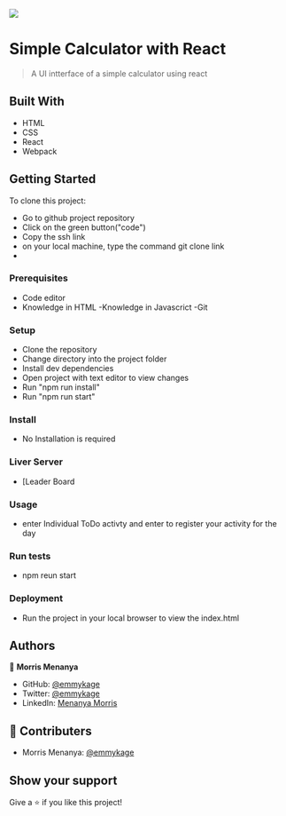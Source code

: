 ![](https://img.shields.io/badge/Microverse-blueviolet)

# Simple Calculator with React

> A UI intterface of a simple calculator using react 

## Built With

- HTML
- CSS
- React
- Webpack

## Getting Started

To clone this project:
- Go to github project repository
- Click on the green button("code")
- Copy the ssh link
- on your local machine, type the command git clone link
-


### Prerequisites
- Code editor
- Knowledge in HTML
-Knowledge in Javascrict
-Git

### Setup
- Clone the repository
- Change directory into the project folder
- Install dev dependencies
- Open project with text editor to view changes
- Run "npm run install"
- Run "npm run start"


### Install
- No Installation is required

### Liver Server 
- [Leader Board

### Usage
- enter Individual ToDo activty and enter to register your activity for the day

### Run tests
- npm reun start

### Deployment
- Run the project in your local browser to view the index.html


## Authors

👤 **Morris Menanya**

- GitHub: [@emmykage](https://github.com/Emmykage)
- Twitter: [@emmykage](https://twitter.com/emmykage)
- LinkedIn: [Menanya Morris](https://www.linkedin.com/in/morris-menanya-a51985104/)



## 🤝 Contributers

-  Morris Menanya: [@emmykage](https://github.com/Emmykage)


## Show your support

Give a ⭐️ if you like this project!

